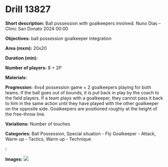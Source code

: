 # Drill 13827

**Short description:**
Ball possession with goalkeepers involved. Nuno Dias - Clinic San Donato 2024 00:00

**Objectives:**
ball possession
goalkeeper integration

**Area (mxm):**
20x20

**Duration (min):**


**Number of players:**
8 + 2P

**Materials:**


**Progression:**
4vs4 possession game + 2 goalkeepers playing for both teams. If the ball goes out of bounds, it is put back in play by the coach to the field players. If a team plays with a goalkeeper, they cannot pass it back to him in the same action until they have played with the other goalkeeper on the opposite side. Goalkeepers are positioned roughly at the height of the free-throw line.

**Variations:**
Number of touches

**Categories:**
Ball Possession, Special situation - Fly Goalkeeper - Attack, Warm up - Tactics, Warm up - Technique

**:**


**Images:**
![](https://www.coachingfutsal.com/\images\b24332c0-afb6-4605-9228-61affdcc0d09_Cattura.JPG)

